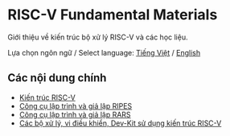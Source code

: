 # RISC-V Fundamental Materials

Giới thiệu về kiến trúc bộ xử lý RISC-V và các học liệu.

Lựa chọn ngôn ngữ / Select language: [Tiếng Việt](./README.md) / [English](./README.en.md)


## Các nội dung chính

- [Kiến trúc RISC-V](RISC-V.vi.md)
- [Công cụ lập trình và giả lập RIPES](RIPES.vi.md)
- [Công cụ lập trình và giả lập RARS](RARS.vi.md)
- [Các bộ xử lý, vi điều khiển, Dev-Kit sử dụng kiến trúc RISC-V](https://neittien0110.github.io/MCU)
